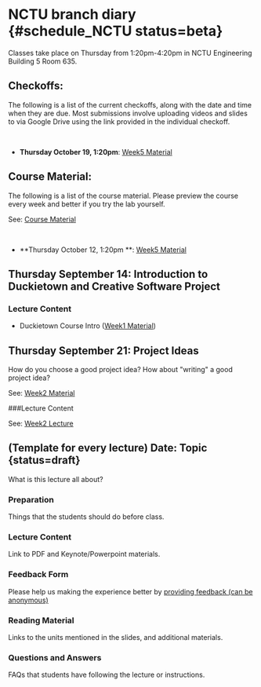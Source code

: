 # NCTU branch diary {#schedule_NCTU status=beta}

Classes take place on Thursday from 1:20pm-4:20pm in NCTU Engineering Building 5 Room 635.

## Checkoffs:

The following is a list of the current checkoffs, along with the date and time when they are due. Most submissions involve uploading videos and slides to via Google Drive using the link provided in the individual checkoff.

&nbsp;

* **Thursday October 19, 1:20pm**: [Week5 Material](https://drive.google.com/drive/folders/0Byy2Ai4ydUvGaWJMLVNwSi1hZHM?usp=sharing)


## Course Material:

The following is a list of the course material. Please preview the course every week and better if you try the lab yourself.

See: [Course Material](https://drive.google.com/drive/folders/0B32gBaWlFI1QbV8wcWxxU29YOEU?usp=sharing)

&nbsp;

* **Thursday October 12, 1:20pm **: [Week5 Material](https://drive.google.com/drive/folders/0Byy2Ai4ydUvGaWJMLVNwSi1hZHM?usp=sharing)



## Thursday September 14: Introduction to Duckietown and Creative Software Project


### Lecture Content

* Duckietown Course Intro ([Week1 Material](https://drive.google.com/drive/folders/0B32gBaWlFI1QTXJHLTk3MzdYLVU?usp=sharing))


## Thursday September 21: Project Ideas 

How do you choose a good project idea? How about "writing" a good project idea?

See: [Week2 Material](https://drive.google.com/drive/folders/0B32gBaWlFI1QUnk0WkpuMU9VVnM?usp=sharing)


###Lecture Content

See: [Week2 Lecture](https://drive.google.com/file/d/0B32gBaWlFI1QOGtFbG9iUXlGd3c/view?usp=sharing)







##  (Template for every lecture) Date: Topic {status=draft}

What is this lecture all about?

### Preparation

Things that the students should do before class.

### Lecture Content

Link to PDF and Keynote/Powerpoint materials.

### Feedback Form

Please help us making the experience better by [providing feedback (can be anonymous)](https://goo.gl/forms/yKWqJBuiMiAPC4Zz2)

### Reading Material

Links to the units mentioned in the slides,
and additional materials.

### Questions and Answers

FAQs that students have following the lecture or instructions.
